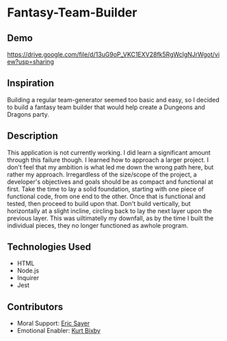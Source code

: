 # Fantasy-Team-Builder

## Demo

https://drive.google.com/file/d/13uG9oP_VKC1EXV28fk5RgWclgNJrWgot/view?usp=sharing


## Inspiration
Building a regular team-generator seemed too basic and easy, so I decided to build a fantasy team builder that would help create a Dungeons and Dragons party. 

## Description
This application is not currently working.  I did learn a significant amount through this failure though.  I learned how to approach a larger project.  I don't feel that my ambition is what led me down the wrong path here, but rather my approach.  Irregardless of the size/scope of the project, a developer's objectives and goals should be as compact and functional at first.  Take the time to lay a solid foundation, starting with one piece of functional code, from one end to the other.  Once that is functional and tested, then proceed to build upon that.  Don't build vertically, but horizontally at a slight incline, circling back to lay the next layer upon the previous layer.  This was uiltimatelly my downfall, as by the time I built the individual pieces, they no longer functioned as awhole program.

## Technologies Used
- HTML
- Node.js
- Inquirer
- Jest

## Contributors
- Moral Support: [Eric Sayer](https://github.com/sayex)
- Emotional Enabler: [Kurt Bixby](https://www.github.com/kurtbixby)


